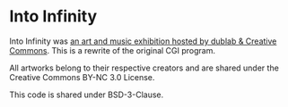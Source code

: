 # Into Infinity

Into Infinity was [an art and music exhibition hosted by dublab & Creative Commons](https://www.dublab.com/archive/into-infinity-an-exploration-of-on-and-on-and-on-and-on/). This is a rewrite of the original CGI program.

All artworks belong to their respective creators and are shared under the Creative Commons BY-NC 3.0 License.

This code is shared under BSD-3-Clause.
